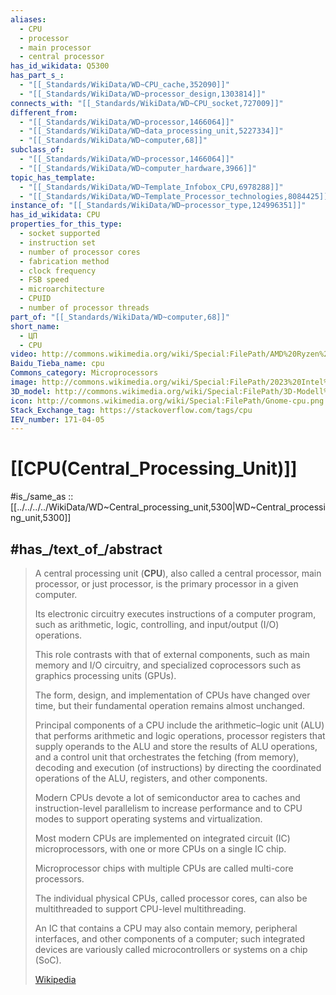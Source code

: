 ```yaml
---
aliases:
  - CPU
  - processor
  - main processor
  - central processor
has_id_wikidata: Q5300
has_part_s_:
  - "[[_Standards/WikiData/WD~CPU_cache,352090]]"
  - "[[_Standards/WikiData/WD~processor_design,1303814]]"
connects_with: "[[_Standards/WikiData/WD~CPU_socket,727009]]"
different_from:
  - "[[_Standards/WikiData/WD~processor,1466064]]"
  - "[[_Standards/WikiData/WD~data_processing_unit,5227334]]"
  - "[[_Standards/WikiData/WD~computer,68]]"
subclass_of:
  - "[[_Standards/WikiData/WD~processor,1466064]]"
  - "[[_Standards/WikiData/WD~computer_hardware,3966]]"
topic_has_template:
  - "[[_Standards/WikiData/WD~Template_Infobox_CPU,6978288]]"
  - "[[_Standards/WikiData/WD~Template_Processor_technologies,8084425]]"
instance_of: "[[_Standards/WikiData/WD~processor_type,124996351]]"
has_id_wikidata: CPU
properties_for_this_type:
  - socket supported
  - instruction set
  - number of processor cores
  - fabrication method
  - clock frequency
  - FSB speed
  - microarchitecture
  - CPUID
  - number of processor threads
part_of: "[[_Standards/WikiData/WD~computer,68]]"
short_name:
  - ЦП
  - CPU
video: http://commons.wikimedia.org/wiki/Special:FilePath/AMD%20Ryzen%20Threadripper%207970X%20%E2%86%92%20Ein%20Rundumblick.webm
Baidu_Tieba_name: cpu
Commons_category: Microprocessors
image: http://commons.wikimedia.org/wiki/Special:FilePath/2023%20Intel%20Core%20i7%2012700KF%20%283%29.jpg
3D_model: http://commons.wikimedia.org/wiki/Special:FilePath/3D-Modell%20Intel%20C4004%2020240623.stl
icon: http://commons.wikimedia.org/wiki/Special:FilePath/Gnome-cpu.png
Stack_Exchange_tag: https://stackoverflow.com/tags/cpu
IEV_number: 171-04-05
---
```


# [[CPU(Central_Processing_Unit)]] 

#is_/same_as :: [[../../../../WikiData/WD~Central_processing_unit,5300|WD~Central_processing_unit,5300]] 

## #has_/text_of_/abstract 

> A central processing unit (**CPU**), also called a central processor, main processor, or just processor, 
> is the primary processor in a given computer. 
> 
> Its electronic circuitry executes instructions of a computer program, 
> such as arithmetic, logic, controlling, and input/output (I/O) operations. 
> 
> This role contrasts with that of external components, such as main memory and I/O circuitry, 
> and specialized coprocessors such as graphics processing units (GPUs).
>
> The form, design, and implementation of CPUs have changed over time, 
> but their fundamental operation remains almost unchanged. 
> 
> Principal components of a CPU include the arithmetic–logic unit (ALU) 
> that performs arithmetic and logic operations, 
> processor registers that supply operands to the ALU and store the results of ALU operations, 
> and a control unit that orchestrates the fetching (from memory), 
> decoding and execution (of instructions) 
> by directing the coordinated operations of the ALU, registers, and other components. 
> 
> Modern CPUs devote a lot of semiconductor area to caches and instruction-level parallelism 
> to increase performance and to CPU modes to support operating systems and virtualization.
>
> Most modern CPUs are implemented on integrated circuit (IC) microprocessors, 
> with one or more CPUs on a single IC chip. 
> 
> Microprocessor chips with multiple CPUs are called multi-core processors. 
> 
> The individual physical CPUs, called processor cores, 
> can also be multithreaded to support CPU-level multithreading.
>
> An IC that contains a CPU may also contain memory, peripheral interfaces, 
> and other components of a computer; 
> such integrated devices are variously called microcontrollers or systems on a chip (SoC).
>
> [Wikipedia](https://en.wikipedia.org/wiki/Central%20processing%20unit) 


